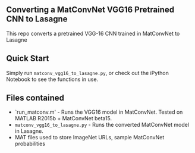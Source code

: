 ## Converting a MatConvNet VGG16 Pretrained CNN to Lasagne
This repo converts a pretrained VGG-16 CNN trained in MatConvNet to Lasagne

## Quick Start
Simply run `matconv_vgg16_to_lasagne.py`, or check out the iPython Notebook to see the functions in use.

## Files contained
+ `run_matconv.m' - Runs the VGG16 model in MatConvNet. Tested on MATLAB R2015b + MatConvNet beta15. 
+ `matconv_vgg16_to_lasagne.py` - Runs the converted MatConvNet model in Lasagne. 
+ MAT files used to store ImageNet URLs, sample MatConvNet probabilities
